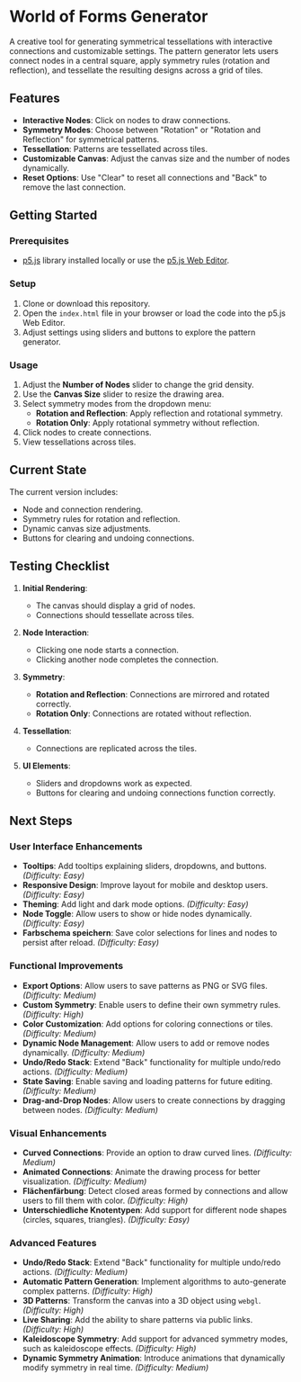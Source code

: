 # World of Forms Generator

A creative tool for generating symmetrical tessellations with interactive connections and customizable settings. The pattern generator lets users connect nodes in a central square, apply symmetry rules (rotation and reflection), and tessellate the resulting designs across a grid of tiles.

## Features

- **Interactive Nodes**: Click on nodes to draw connections.
- **Symmetry Modes**: Choose between "Rotation" or "Rotation and Reflection" for symmetrical patterns.
- **Tessellation**: Patterns are tessellated across tiles.
- **Customizable Canvas**: Adjust the canvas size and the number of nodes dynamically.
- **Reset Options**: Use "Clear" to reset all connections and "Back" to remove the last connection.

## Getting Started

### Prerequisites
- [p5.js](https://p5js.org/) library installed locally or use the [p5.js Web Editor](https://editor.p5js.org/).

### Setup
1. Clone or download this repository.
2. Open the `index.html` file in your browser or load the code into the p5.js Web Editor.
3. Adjust settings using sliders and buttons to explore the pattern generator.

### Usage
1. Adjust the **Number of Nodes** slider to change the grid density.
2. Use the **Canvas Size** slider to resize the drawing area.
3. Select symmetry modes from the dropdown menu:
   - **Rotation and Reflection**: Apply reflection and rotational symmetry.
   - **Rotation Only**: Apply rotational symmetry without reflection.
4. Click nodes to create connections.
5. View tessellations across tiles.

## Current State

The current version includes:
- Node and connection rendering.
- Symmetry rules for rotation and reflection.
- Dynamic canvas size adjustments.
- Buttons for clearing and undoing connections.

## Testing Checklist

1. **Initial Rendering**:
   - The canvas should display a grid of nodes.
   - Connections should tessellate across tiles.

2. **Node Interaction**:
   - Clicking one node starts a connection.
   - Clicking another node completes the connection.

3. **Symmetry**:
   - **Rotation and Reflection**: Connections are mirrored and rotated correctly.
   - **Rotation Only**: Connections are rotated without reflection.

4. **Tessellation**:
   - Connections are replicated across the tiles.

5. **UI Elements**:
   - Sliders and dropdowns work as expected.
   - Buttons for clearing and undoing connections function correctly.

## Next Steps

### User Interface Enhancements
- **Tooltips**: Add tooltips explaining sliders, dropdowns, and buttons. *(Difficulty: Easy)*
- **Responsive Design**: Improve layout for mobile and desktop users. *(Difficulty: Easy)*
- **Theming**: Add light and dark mode options. *(Difficulty: Easy)*
- **Node Toggle**: Allow users to show or hide nodes dynamically. *(Difficulty: Easy)*
- **Farbschema speichern**: Save color selections for lines and nodes to persist after reload. *(Difficulty: Easy)*

### Functional Improvements
- **Export Options**: Allow users to save patterns as PNG or SVG files. *(Difficulty: Medium)*
- **Custom Symmetry**: Enable users to define their own symmetry rules. *(Difficulty: High)*
- **Color Customization**: Add options for coloring connections or tiles. *(Difficulty: Medium)*
- **Dynamic Node Management**: Allow users to add or remove nodes dynamically. *(Difficulty: Medium)*
- **Undo/Redo Stack**: Extend "Back" functionality for multiple undo/redo actions. *(Difficulty: Medium)*
- **State Saving**: Enable saving and loading patterns for future editing. *(Difficulty: Medium)*
- **Drag-and-Drop Nodes**: Allow users to create connections by dragging between nodes. *(Difficulty: Medium)*

### Visual Enhancements
- **Curved Connections**: Provide an option to draw curved lines. *(Difficulty: Medium)*
- **Animated Connections**: Animate the drawing process for better visualization. *(Difficulty: Medium)*
- **Flächenfärbung**: Detect closed areas formed by connections and allow users to fill them with color. *(Difficulty: High)*
- **Unterschiedliche Knotentypen**: Add support for different node shapes (circles, squares, triangles). *(Difficulty: Easy)*

### Advanced Features
- **Undo/Redo Stack**: Extend "Back" functionality for multiple undo/redo actions. *(Difficulty: Medium)*
- **Automatic Pattern Generation**: Implement algorithms to auto-generate complex patterns. *(Difficulty: High)*
- **3D Patterns**: Transform the canvas into a 3D object using `webgl`. *(Difficulty: High)*
- **Live Sharing**: Add the ability to share patterns via public links. *(Difficulty: High)*
- **Kaleidoscope Symmetry**: Add support for advanced symmetry modes, such as kaleidoscope effects. *(Difficulty: High)*
- **Dynamic Symmetry Animation**: Introduce animations that dynamically modify symmetry in real time. *(Difficulty: Medium)*

